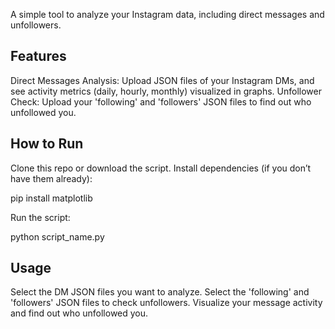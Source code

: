 A simple tool to analyze your Instagram data, including direct messages and unfollowers.

## Features

Direct Messages Analysis: Upload JSON files of your Instagram DMs, and see activity metrics (daily, hourly, monthly) visualized in graphs.
Unfollower Check: Upload your 'following' and 'followers' JSON files to find out who unfollowed you.

## How to Run

Clone this repo or download the script.
Install dependencies (if you don’t have them already):

pip install matplotlib

Run the script:

python script_name.py

## Usage

Select the DM JSON files you want to analyze.
Select the 'following' and 'followers' JSON files to check unfollowers.
Visualize your message activity and find out who unfollowed you.
